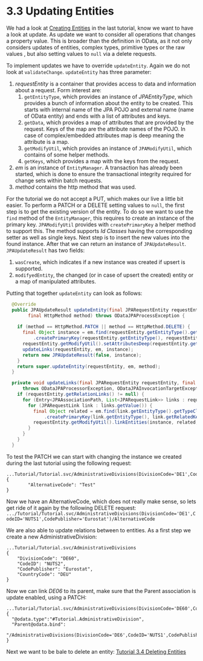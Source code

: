 # 3.3 Updating Entities
We had a look at [Creating Entities](3-2-CreatingEntities.md) in the last tutorial, know we want to have a look at update. As update we want to consider all operations that changes a property value. This is broader than the definition in OData, as it not only considers updates of entities, complex types, primitive types or the raw values , but also setting values to `null` via a delete requests.

To implement updates we have to override `updateEntity`. Again we do not look at `validateChange`. `updateEntity` has three parameter:

1. _requestEntity_ is a container that provides access to data and information about a request. Form interest are:
	1. `getEntityType`, which provides an instance of _JPAEntityType_, which provides a bunch of information about the entity to be created. This starts with internal name of the JPA POJO and external name (name of OData entity) and ends with a list of attributes and keys.
	2. `getData`, which provides a map of attributes that are provided by the request. Keys of the map are the attribute names of the POJO. In case of complex/embedded attributes map is deep meaning the attribute is a map.
	3. `getModifyUtil`, which provides an instance of `JPAModifyUtil`, which contains of some helper methods.
	4. `getKeys`, which provides a map with the keys from the request.
2. _em_ is an instance of `EntityManager`. A transaction has already been started, which is done to ensure the transactional integrity required for change sets within batch requests.
3. _method_ contains the http method that was used.

For the tutorial we do not accept a PUT, which makes our live a little bit easier. To perform a PATCH or a DELETE setting values to `null`, the first step is to get the existing version of the entity. To do so we want to use the `find` method of the `EntityManager`, this requires to create an instance of the primary key. `JPAModifyUtil` provides with `createPrimaryKey` a helper method to support this. The method supports _Id Classes_ having the corresponding setter as well as single keys. Next step is to insert the new values into the found instance. After that we can return an instance of `JPAUpdateResult`.  `JPAUpdateResult` has two fields:
1. `wasCreate`, which indicates if a new instance was created if upsert is supported.
2. `modifyedEntity`, the changed (or in case of upsert the created) entity or a map of manipulated attributes.

Putting that together `updateEntity` can look as follows:
```Java
  @Override
  public JPAUpdateResult updateEntity(final JPARequestEntity requestEntity, final EntityManager em,
		final HttpMethod method) throws ODataJPAProcessException {
		
    if (method == HttpMethod.PATCH || method == HttpMethod.DELETE) {
      final Object instance = em.find(requestEntity.getEntityType().getTypeClass(), requestEntity.getModifyUtil()
          .createPrimaryKey(requestEntity.getEntityType(), requestEntity.getKeys(), requestEntity.getEntityType()));
      requestEntity.getModifyUtil().setAttributesDeep(requestEntity.getData(), instance, requestEntity.getEntityType());
      updateLinks(requestEntity, em, instance);
      return new JPAUpdateResult(false, instance);
    }
    return super.updateEntity(requestEntity, em, method);
  }

  private void updateLinks(final JPARequestEntity requestEntity, final EntityManager em, final Object instance)
      throws ODataJPAProcessorException, ODataJPAInvocationTargetException {
    if (requestEntity.getRelationLinks() != null) {
      for (Entry<JPAAssociationPath, List<JPARequestLink>> links : requestEntity.getRelationLinks().entrySet()) {
        for (JPARequestLink link : links.getValue()) {
          final Object related = em.find(link.getEntityType().getTypeClass(), requestEntity.getModifyUtil()
              .createPrimaryKey(link.getEntityType(), link.getRelatedKeys(), link.getEntityType()));
          requestEntity.getModifyUtil().linkEntities(instance, related, links.getKey());
        }
      }
    }
  }
```
To test the PATCH we can start with changing the instance we created during the last tutorial using the following request:
```
...Tutorial/Tutorial.svc/AdministrativeDivisions(DivisionCode='DE1',CodeID='NUTS1',CodePublisher='Eurostat')
{
        "AlternativeCode": "Test"
}
```
Now we have an AlternativeCode, which does not really make sense, so lets get ride of it again by the following DELETE request:
`.../Tutorial/Tutorial.svc/AdministrativeDivisions(DivisionCode='DE1',CodeID='NUTS1',CodePublisher='Eurostat')/AlternativeCode`

We are also able to update relations between to entities. As a first step we create a new AdministrativeDivision: 
```
...Tutorial/Tutorial.svc/AdministrativeDivisions
{
	"DivisionCode": "DE60",
	"CodeID": "NUTS2",
	"CodePublisher": "Eurostat",
	"CountryCode": "DEU"
}
```
Now we can link _DE06_ to its parent, make sure that the Parent association is update enabled, using a PATCH:
```
...Tutorial/Tutorial.svc/AdministrativeDivisions(DivisionCode='DE60',CodeID='NUTS2',CodePublisher='Eurostat')
{
  "@odata.type":"#Tutorial.AdministrativeDivision",
  "Parent@odata.bind": 
    "/AdministrativeDivisions(DivisionCode='DE6',CodeID='NUTS1',CodePublisher='Eurostat')"
}
```
Next we want to be bale to delete an entity: [Tutorial 3.4 Deleting Entities](3-4-DeletingEntities.md)